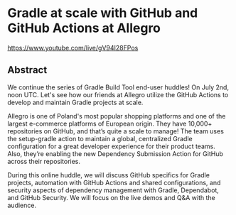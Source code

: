 # Gradle at scale with GitHub and GitHub Actions at Allegro

https://www.youtube.com/live/gV94I28FPos

## Abstract
We continue the series of Gradle Build Tool end-user huddles! On July 2nd, noon UTC. Let's see how our friends at Allegro utilize the GitHub Actions to develop and maintain Gradle projects at scale.

Allegro is one of Poland's most popular shopping platforms and one of the largest e-commerce platforms of European origin. They have 10,000+ repositories on GitHub, and that’s quite a scale to manage! The team uses the setup-gradle action to maintain a global, centralized Gradle configuration for a great developer experience for their product teams. Also, they’re enabling the new Dependency Submission Action for GitHub across their repositories.

During this online huddle, we will discuss GitHub specifics for Gradle projects, automation with GitHub Actions and shared configurations, and security aspects of dependency management with Gradle, Dependabot, and GitHub Security. We will focus on the live demos and Q&A with the audience.
